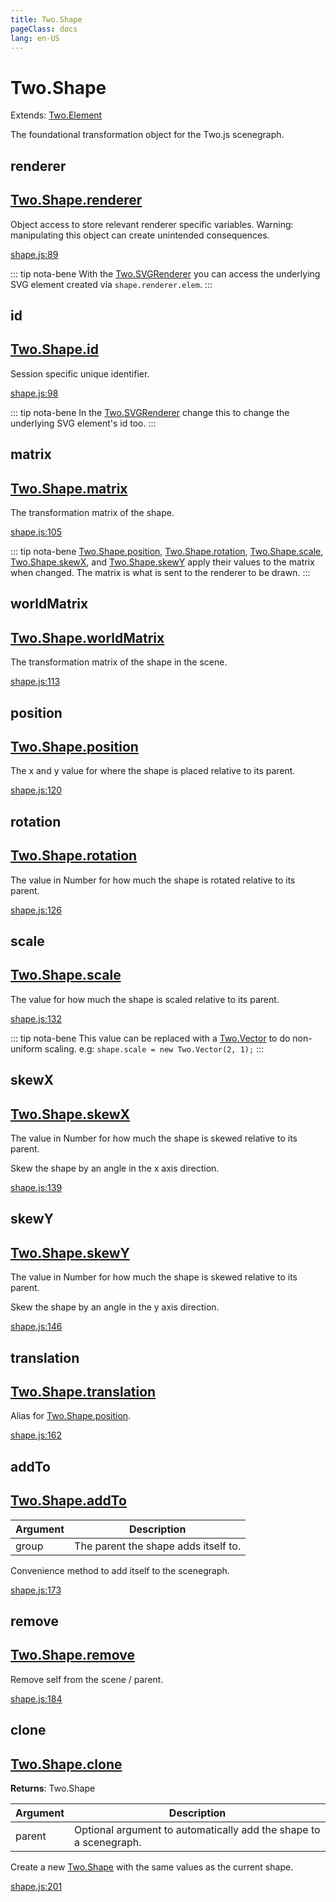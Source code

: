 ```yaml
---
title: Two.Shape
pageClass: docs
lang: en-US
---
```


# Two.Shape


<div class="extends">

Extends: [Two.Element](/docs/element/)

</div>


The foundational transformation object for the Two.js scenegraph.


<div class="meta">
  <custom-button text="Source" type="source" href="https://github.com/jonobr1/two.js/blob/main/src/shape.js" />
</div>


<carbon-ads />






<div class="instance member ">

## renderer

<h2 class="longname" aria-hidden="true"><a href="#renderer"><span class="prefix">Two.Shape.</span><span class="shortname">renderer</span></a></h2>










<div class="properties">





</div>






<div class="description">

Object access to store relevant renderer specific variables. Warning: manipulating this object can create unintended consequences.

</div>





<div class="meta">

  <a class="lineno" target="_blank" rel="noopener noreferrer" href="https://github.com/jonobr1/two.js/blob/main/src/shape.js#L89">
    shape.js:89
  </a>

</div>



<div class="tags">


::: tip nota-bene
With the [Two.SVGRenderer](/docs/renderers/svg/) you can access the underlying SVG element created via `shape.renderer.elem`.
:::


</div>


</div>



<div class="instance member ">

## id

<h2 class="longname" aria-hidden="true"><a href="#id"><span class="prefix">Two.Shape.</span><span class="shortname">id</span></a></h2>










<div class="properties">


Session specific unique identifier.


</div>










<div class="meta">

  <a class="lineno" target="_blank" rel="noopener noreferrer" href="https://github.com/jonobr1/two.js/blob/main/src/shape.js#L98">
    shape.js:98
  </a>

</div>



<div class="tags">


::: tip nota-bene
In the [Two.SVGRenderer](/docs/renderers/svg/) change this to change the underlying SVG element's id too.
:::


</div>


</div>



<div class="instance member ">

## matrix

<h2 class="longname" aria-hidden="true"><a href="#matrix"><span class="prefix">Two.Shape.</span><span class="shortname">matrix</span></a></h2>










<div class="properties">





</div>






<div class="description">

The transformation matrix of the shape.

</div>





<div class="meta">

  <a class="lineno" target="_blank" rel="noopener noreferrer" href="https://github.com/jonobr1/two.js/blob/main/src/shape.js#L105">
    shape.js:105
  </a>

</div>



<div class="tags">


::: tip nota-bene
[Two.Shape.position](/docs/shape/#position), [Two.Shape.rotation](/docs/shape/#rotation), [Two.Shape.scale](/docs/shape/#scale), [Two.Shape.skewX](/docs/shape/#skewx), and [Two.Shape.skewY](/docs/shape/#skewy) apply their values to the matrix when changed. The matrix is what is sent to the renderer to be drawn.
:::


</div>


</div>



<div class="instance member ">

## worldMatrix

<h2 class="longname" aria-hidden="true"><a href="#worldMatrix"><span class="prefix">Two.Shape.</span><span class="shortname">worldMatrix</span></a></h2>










<div class="properties">





</div>






<div class="description">

The transformation matrix of the shape in the scene.

</div>





<div class="meta">

  <a class="lineno" target="_blank" rel="noopener noreferrer" href="https://github.com/jonobr1/two.js/blob/main/src/shape.js#L113">
    shape.js:113
  </a>

</div>




</div>



<div class="instance member ">

## position

<h2 class="longname" aria-hidden="true"><a href="#position"><span class="prefix">Two.Shape.</span><span class="shortname">position</span></a></h2>










<div class="properties">


The x and y value for where the shape is placed relative to its parent.


</div>










<div class="meta">

  <a class="lineno" target="_blank" rel="noopener noreferrer" href="https://github.com/jonobr1/two.js/blob/main/src/shape.js#L120">
    shape.js:120
  </a>

</div>




</div>



<div class="instance member ">

## rotation

<h2 class="longname" aria-hidden="true"><a href="#rotation"><span class="prefix">Two.Shape.</span><span class="shortname">rotation</span></a></h2>










<div class="properties">


The value in Number for how much the shape is rotated relative to its parent.


</div>










<div class="meta">

  <a class="lineno" target="_blank" rel="noopener noreferrer" href="https://github.com/jonobr1/two.js/blob/main/src/shape.js#L126">
    shape.js:126
  </a>

</div>




</div>



<div class="instance member ">

## scale

<h2 class="longname" aria-hidden="true"><a href="#scale"><span class="prefix">Two.Shape.</span><span class="shortname">scale</span></a></h2>










<div class="properties">


The value for how much the shape is scaled relative to its parent.


</div>










<div class="meta">

  <a class="lineno" target="_blank" rel="noopener noreferrer" href="https://github.com/jonobr1/two.js/blob/main/src/shape.js#L132">
    shape.js:132
  </a>

</div>



<div class="tags">


::: tip nota-bene
This value can be replaced with a [Two.Vector](/docs/vector/) to do non-uniform scaling. e.g: `shape.scale = new Two.Vector(2, 1);`
:::


</div>


</div>



<div class="instance member ">

## skewX

<h2 class="longname" aria-hidden="true"><a href="#skewX"><span class="prefix">Two.Shape.</span><span class="shortname">skewX</span></a></h2>










<div class="properties">


The value in Number for how much the shape is skewed relative to its parent.


</div>






<div class="description">

Skew the shape by an angle in the x axis direction.

</div>





<div class="meta">

  <a class="lineno" target="_blank" rel="noopener noreferrer" href="https://github.com/jonobr1/two.js/blob/main/src/shape.js#L139">
    shape.js:139
  </a>

</div>




</div>



<div class="instance member ">

## skewY

<h2 class="longname" aria-hidden="true"><a href="#skewY"><span class="prefix">Two.Shape.</span><span class="shortname">skewY</span></a></h2>










<div class="properties">


The value in Number for how much the shape is skewed relative to its parent.


</div>






<div class="description">

Skew the shape by an angle in the y axis direction.

</div>





<div class="meta">

  <a class="lineno" target="_blank" rel="noopener noreferrer" href="https://github.com/jonobr1/two.js/blob/main/src/shape.js#L146">
    shape.js:146
  </a>

</div>




</div>



<div class="instance member ">

## translation

<h2 class="longname" aria-hidden="true"><a href="#translation"><span class="prefix">Two.Shape.</span><span class="shortname">translation</span></a></h2>















<div class="description">

Alias for [Two.Shape.position](/docs/shape/#position).

</div>





<div class="meta">

  <a class="lineno" target="_blank" rel="noopener noreferrer" href="https://github.com/jonobr1/two.js/blob/main/src/shape.js#L162">
    shape.js:162
  </a>

</div>




</div>



<div class="instance function ">

## addTo

<h2 class="longname" aria-hidden="true"><a href="#addTo"><span class="prefix">Two.Shape.</span><span class="shortname">addTo</span></a></h2>












<div class="params">

| Argument | Description |
| ---- | ----------- |
|  group  | The parent the shape adds itself to. |
</div>




<div class="description">

Convenience method to add itself to the scenegraph.

</div>





<div class="meta">

  <a class="lineno" target="_blank" rel="noopener noreferrer" href="https://github.com/jonobr1/two.js/blob/main/src/shape.js#L173">
    shape.js:173
  </a>

</div>




</div>



<div class="instance function ">

## remove

<h2 class="longname" aria-hidden="true"><a href="#remove"><span class="prefix">Two.Shape.</span><span class="shortname">remove</span></a></h2>















<div class="description">

Remove self from the scene / parent.

</div>





<div class="meta">

  <a class="lineno" target="_blank" rel="noopener noreferrer" href="https://github.com/jonobr1/two.js/blob/main/src/shape.js#L184">
    shape.js:184
  </a>

</div>




</div>



<div class="instance function ">

## clone

<h2 class="longname" aria-hidden="true"><a href="#clone"><span class="prefix">Two.Shape.</span><span class="shortname">clone</span></a></h2>




<div class="returns">

__Returns__: Two.Shape



</div>









<div class="params">

| Argument | Description |
| ---- | ----------- |
|  parent  | Optional argument to automatically add the shape to a scenegraph. |
</div>




<div class="description">

Create a new [Two.Shape](/docs/shape/) with the same values as the current shape.

</div>





<div class="meta">

  <a class="lineno" target="_blank" rel="noopener noreferrer" href="https://github.com/jonobr1/two.js/blob/main/src/shape.js#L201">
    shape.js:201
  </a>

</div>




</div>


